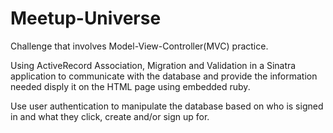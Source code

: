 # Meetup-Universe
Challenge that involves Model-View-Controller(MVC) practice.

Using ActiveRecord Association, Migration and Validation in a Sinatra application to communicate with the database and provide the information needed disply it on the HTML page using embedded ruby. 

Use user authentication to manipulate the database based on who is signed in and what they click, create and/or sign up for.
